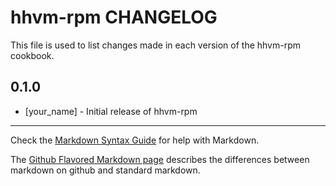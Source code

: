 hhvm-rpm CHANGELOG
==================

This file is used to list changes made in each version of the hhvm-rpm cookbook.

0.1.0
-----
- [your_name] - Initial release of hhvm-rpm

- - -
Check the [Markdown Syntax Guide](http://daringfireball.net/projects/markdown/syntax) for help with Markdown.

The [Github Flavored Markdown page](http://github.github.com/github-flavored-markdown/) describes the differences between markdown on github and standard markdown.
